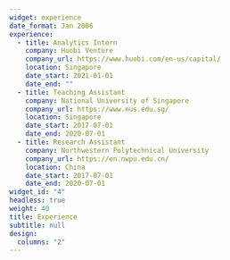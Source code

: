 ```yaml
---
widget: experience
date_format: Jan 2006
experience:
  - title: Analytics Intern
    company: Huobi Venture
    company_url: https://www.huobi.com/en-us/capital/
    location: Singapore
    date_start: 2021-01-01
    date_end: ""
  - title: Teaching Assistant
    company: National University of Singapore
    company_url: https://www.nus.edu.sg/
    location: Singapore
    date_start: 2017-07-01
    date_end: 2020-07-01
  - title: Research Assistant
    company: Northwestern Polytechnical University
    company_url: https://en.nwpu.edu.cn/
    location: China
    date_start: 2017-07-01
    date_end: 2020-07-01
widget_id: "4"
headless: true
weight: 40
title: Experience
subtitle: null
design:
  columns: "2"
---
```

